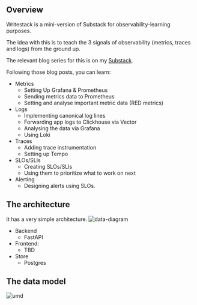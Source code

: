 ## Overview
Writestack is a mini-version of Substack for observability-learning purposes.

The idea with this is to teach the 3 signals of observability (metrics, traces and logs) from the ground up.

The relevant blog series for this is on my [Substack](http://obakeng.substack.com).

Following those blog posts, you can learn:
- Metrics
    - Setting Up Grafana & Prometheus
    - Sending metrics data to Prometheus
    - Setting and analyse important metric data (RED metrics)
- Logs
    - Implementing canonical log lines
    - Forwarding app logs to Clickhouse via Vector
    - Analysing the data via Grafana
    - Using Loki
- Traces
    - Adding trace instrumentation
    - Setting up Tempo
- SLOs/SLIs
    - Creating SLOs/SLIs
    - Using them to prioritize what to work on next
- Alerting
    - Designing alerts using SLOs.

## The architecture
It has a very simple architecture.
![data-diagram](https://github.com/user-attachments/assets/d485a713-734b-44c2-bc89-4c3a14699f13)

- Backend
    - FastAPI
- Frontend:
    - TBD
- Store
    - Postgres

## The data model
![umd](https://github.com/user-attachments/assets/2a23c2d1-7682-4c12-a890-3983e85c27f5)
